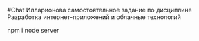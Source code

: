 #Chat 
Илларионова самостоятельное задание по дисциплине 
Разработка интернет-приложений и облачные технологий


npm i
node server
